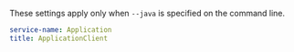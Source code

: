 
These settings apply only when `--java` is specified on the command line.

``` yaml $(java)
service-name: Application
title: ApplicationClient
```
